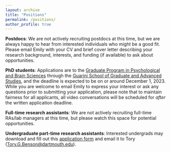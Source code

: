 ```yaml
---
layout: archive
title: "Positions"
permalink: /positions/
author_profile: true
---
```


**Postdocs**: We are not actively recruiting postdocs at this time, but we are always happy to hear from interested individuals who might be a good fit. Please email Emily with your CV and brief cover letter describing your research background, interests, and funding (if available) to ask about opportunities.

**PhD students**: Applications are to the [Graduate Program in Psychological and Brain Sciences](https://pbs.dartmouth.edu/graduate-program-psychological-and-brain-sciences) through the [Guarini School of Graduate and Advanced Studies](https://graduate.dartmouth.edu/), and the deadline is expected to be on or around December 1, 2023. While you are welcome to email Emily to express your interest or ask any questions prior to submitting your application, please note that to maintain fairness for all applicants, all video conversations will be scheduled for *after* the written application deadline. 

**Full-time research assistants**: We are not actively recruiting full-time RAs/lab managers at this time, but please watch this space for potential opportunities.

**Undergraduate part-time research assistants**: Interested undergrads may download and fill out this [application form](https://docs.google.com/document/d/1wlPxIw6OAbRHHOJvx1yPzkhXAGOu-2bjb6JHo-aTsBE/edit?usp=sharing) and email it to Tory ([Tory.G.Benson@dartmouth.edu](mailto:Tory.g.benson@dartmouth.edu)).
